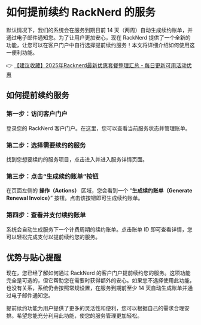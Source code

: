 # 如何提前续约 RackNerd 的服务

默认情况下，我们的系统会在服务到期日前 14 天（两周）自动生成续约账单，并通过电子邮件通知您。为了让用户更加安心，现在 RackNerd 提供了一个全新的功能，让您可以在客户门户中自行选择提前续约服务！本文将详细介绍如何使用这一便利功能。

👉 [【建议收藏】2025年Racknerd最新优惠套餐整理汇总 - 每日更新可用活动优惠](https://bit.ly/Rack_Nerd)

## 如何提前续约服务

### 第一步：访问客户门户
登录您的 RackNerd 客户门户。在这里，您可以查看当前服务状态并管理账单。

### 第二步：选择需要续约的服务
找到您想要续约的服务项目，点击进入并进入服务详情页面。

### 第三步：点击“生成续约账单”按钮
在页面左侧的 **操作（Actions）** 区域，您会看到一个 “**生成续约账单（Generate Renewal Invoice）**” 按钮。点击该按钮即可生成续约账单。

### 第四步：查看并支付续约账单
系统会自动生成服务下一个计费周期的续约账单。点击账单 ID 即可查看详情，您可以轻松完成支付以提前续约您的服务。

## 优势与贴心提醒

现在，您已经了解如何通过 RackNerd 的客户门户提前续约您的服务。这项功能完全是可选的，但它帮助您在需要时获得额外的安心。如果您不选择使用此功能，也没有关系，系统仍会按照常规设置，在服务到期前至少 14 天自动生成账单并通过电子邮件通知您。

提前续约功能为用户提供了更多的灵活性和便利，您可以根据自己的需求合理安排。希望您能充分利用此功能，使您的服务管理更加轻松。
